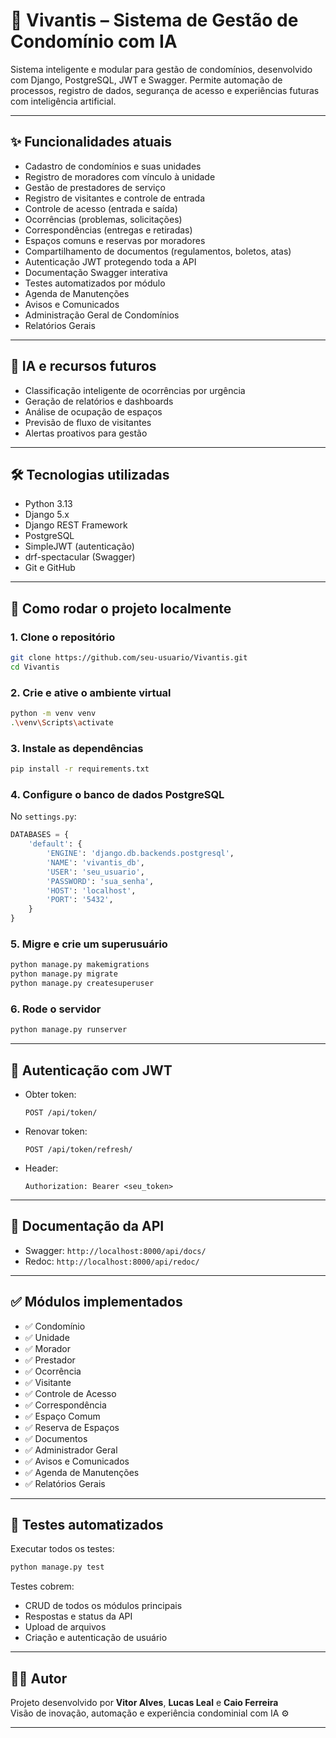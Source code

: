 # 🏢 Vivantis – Sistema de Gestão de Condomínio com IA

Sistema inteligente e modular para gestão de condomínios, desenvolvido com Django, PostgreSQL, JWT e Swagger. Permite automação de processos, registro de dados, segurança de acesso e experiências futuras com inteligência artificial.

---

## ✨ Funcionalidades atuais

- Cadastro de condomínios e suas unidades  
- Registro de moradores com vínculo à unidade  
- Gestão de prestadores de serviço  
- Registro de visitantes e controle de entrada  
- Controle de acesso (entrada e saída)  
- Ocorrências (problemas, solicitações)  
- Correspondências (entregas e retiradas)  
- Espaços comuns e reservas por moradores  
- Compartilhamento de documentos (regulamentos, boletos, atas)  
- Autenticação JWT protegendo toda a API  
- Documentação Swagger interativa  
- Testes automatizados por módulo  
- Agenda de Manutenções  
- Avisos e Comunicados  
- Administração Geral de Condomínios
- Relatórios Gerais

---

## 🧠 IA e recursos futuros

- Classificação inteligente de ocorrências por urgência  
- Geração de relatórios e dashboards  
- Análise de ocupação de espaços  
- Previsão de fluxo de visitantes  
- Alertas proativos para gestão  

---

## 🛠 Tecnologias utilizadas

- Python 3.13  
- Django 5.x  
- Django REST Framework  
- PostgreSQL  
- SimpleJWT (autenticação)  
- drf-spectacular (Swagger)  
- Git e GitHub  

---

## 🚀 Como rodar o projeto localmente

### 1. Clone o repositório

```bash
git clone https://github.com/seu-usuario/Vivantis.git
cd Vivantis
```

### 2. Crie e ative o ambiente virtual

```bash
python -m venv venv
.\venv\Scripts\activate
```

### 3. Instale as dependências

```bash
pip install -r requirements.txt
```

### 4. Configure o banco de dados PostgreSQL

No `settings.py`:

```python
DATABASES = {
    'default': {
        'ENGINE': 'django.db.backends.postgresql',
        'NAME': 'vivantis_db',
        'USER': 'seu_usuario',
        'PASSWORD': 'sua_senha',
        'HOST': 'localhost',
        'PORT': '5432',
    }
}
```

### 5. Migre e crie um superusuário

```bash
python manage.py makemigrations
python manage.py migrate
python manage.py createsuperuser
```

### 6. Rode o servidor

```bash
python manage.py runserver
```

---

## 🔐 Autenticação com JWT

- Obter token:
  ```http
  POST /api/token/
  ```
- Renovar token:
  ```http
  POST /api/token/refresh/
  ```
- Header:
  ```
  Authorization: Bearer <seu_token>
  ```

---

## 📑 Documentação da API

- Swagger: `http://localhost:8000/api/docs/`
- Redoc: `http://localhost:8000/api/redoc/`

---

## ✅ Módulos implementados

- ✅ Condomínio  
- ✅ Unidade  
- ✅ Morador  
- ✅ Prestador  
- ✅ Ocorrência  
- ✅ Visitante  
- ✅ Controle de Acesso  
- ✅ Correspondência  
- ✅ Espaço Comum  
- ✅ Reserva de Espaços  
- ✅ Documentos  
- ✅ Administrador Geral  
- ✅ Avisos e Comunicados  
- ✅ Agenda de Manutenções
- ✅ Relatórios Gerais
  


---

## 🧪 Testes automatizados

Executar todos os testes:

```bash
python manage.py test
```

Testes cobrem:
- CRUD de todos os módulos principais
- Respostas e status da API
- Upload de arquivos
- Criação e autenticação de usuário

---

## 👨‍💻 Autor

Projeto desenvolvido por **Vitor Alves**, **Lucas Leal** e **Caio Ferreira**  
Visão de inovação, automação e experiência condominial com IA ⚙️

---

